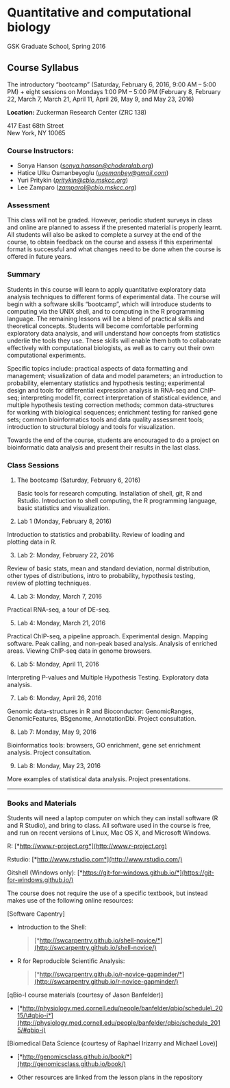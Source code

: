 # Quantitative and computational biology

GSK Graduate School, Spring 2016

## Course Syllabus

The introductory “bootcamp” (Saturday, February 6, 2016, 9:00 AM – 5:00
PM) + eight sessions on Mondays 1:00 PM – 5:00 PM (February 8, February
22, March 7, March 21, April 11, April 26, May 9, and May 23, 2016)

**Location:** Zuckerman Research Center (ZRC 138)

417 East 68th Street\
New York, NY 10065

### Course Instructors:
- Sonya Hanson ([*sonya.hanson@choderalab.org*](mailto:sonya.hanson@choderalab.org))
- Hatice Ulku Osmanbeyoglu ([*uosmanbey@gmail.com*](mailto:uosmanbey@gmail.com))
- Yuri Pritykin ([*pritykin@cbio.mskcc.org*](mailto:pritykin@cbio.mskcc.org))
- Lee Zamparo ([*zamparol@cbio.mskcc.org*](mailto:zamparol@cbio.mskcc.org))

### Assessment

This class will not be graded. However, periodic student surveys in
class and online are planned to assess if the presented material is
properly learnt. All students will also be asked to complete a survey at
the end of the course, to obtain feedback on the course and assess if
this experimental format is successful and what changes need to be done
when the course is offered in future years.

### Summary 

Students in this course will learn to apply quantitative exploratory
data analysis techniques to different forms of experimental data. The
course will begin with a software skills “bootcamp”, which will
introduce students to computing via the UNIX shell, and to computing in
the R programming language. The remaining lessons will be a blend of
practical skills and theoretical concepts. Students will become
comfortable performing exploratory data analysis, and will understand
how concepts from statistics underlie the tools they use. These skills
will enable them both to collaborate effectively with computational
biologists, as well as to carry out their own computational experiments.

Specific topics include: practical aspects of data formatting and
management; visualization of data and model parameters; an introduction
to probability, elementary statistics and hypothesis testing;
experimental design and tools for differential expression analysis in
RNA-seq and ChIP-seq; interpreting model fit, correct interpretation of
statistical evidence, and multiple hypothesis testing correction
methods; common data-structures for working with biological sequences;
enrichment testing for ranked gene sets; common bioinformatics tools and
data quality assessment tools; introduction to structural biology and
tools for visualization.

Towards the end of the course, students are encouraged to do a project
on bioinformatic data analysis and present their results in the last
class.

### Class Sessions

1. The bootcamp (Saturday, February 6, 2016)

   Basic tools for research computing. Installation of shell, git, R and  
   Rstudio. Introduction to shell computing, the R programming language,  
   basic statistics and visualization.

2.  Lab 1 (Monday, February 8, 2016)

   Introduction to statistics and probability. Review of loading and  
   plotting data in R.

3.  Lab 2: Monday, February 22, 2016

   Review of basic stats, mean and standard deviation, normal distribution,  
   other types of distributions, intro to probability, hypothesis testing,  
   review of plotting techniques.

4.  Lab 3: Monday, March 7, 2016

   Practical RNA-seq, a tour of DE-seq.  

5.  Lab 4: Monday, March 21, 2016

   Practical ChIP-seq, a pipeline approach. Experimental design. Mapping software. Peak calling, and non-peak based analysis. Analysis  of enriched areas. Viewing ChIP-seq data in genome browsers.  

6.  Lab 5: Monday, April 11, 2016

   Interpreting P-values and Multiple Hypothesis Testing. Exploratory data analysis.

7.  Lab 6: Monday, April 26, 2016

   Genomic data-structures in R and Bioconductor: GenomicRanges, GenomicFeatures, BSgenome, AnnotationDbi. Project consultation.

8.  Lab 7: Monday, May 9, 2016

   Bioinformatics tools: browsers, GO enrichment, gene set enrichment analysis. Project consultation.

9.  Lab 8: Monday, May 23, 2016

   More examples of statistical data analysis. Project presentations.

---

### Books and Materials 

Students will need a laptop computer on which they can install software
(R and R Studio), and bring to class. All software used in the course is
free, and run on recent versions of Linux, Mac OS X, and Microsoft
Windows.

R: [*http://www.r-project.org*](http://www.r-project.org)

Rstudio: [*http://www.rstudio.com*](http://www.rstudio.com/)

Gitshell (Windows only):
[*https://git-for-windows.github.io/*](https://git-for-windows.github.io/)

The course does not require the use of a specific textbook, but instead
makes use of the following online resources:

\[Software Capentry\]

-   Introduction to the Shell:
    > [*http://swcarpentry.github.io/shell-novice/*](http://swcarpentry.github.io/shell-novice/)

-   R for Reproducible Scientific Analysis:
    > [*http://swcarpentry.github.io/r-novice-gapminder/*](http://swcarpentry.github.io/r-novice-gapminder/)

\[qBio-I course materials (courtesy of Jason Banfelder)\]

-   [*http://physiology.med.cornell.edu/people/banfelder/qbio/schedule\_2015/\#qbio-i*](http://physiology.med.cornell.edu/people/banfelder/qbio/schedule_2015/#qbio-i)

\[Biomedical Data Science (courtesy of Raphael Irizarry and Michael
Love)\]

-   [*http://genomicsclass.github.io/book/*](http://genomicsclass.github.io/book/)

-   Other resources are linked from the lesson plans in the repository
